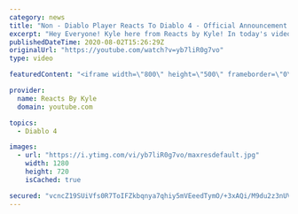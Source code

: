 ```yaml
---
category: news
title: "Non - Diablo Player Reacts To Diablo 4 - Official Announcement Cinematic Trailer | Blizzcon 2019"
excerpt: "Hey Everyone! Kyle here from Reacts by Kyle! In today's video, I'm going to react to Diablo 4 Cinematic Trailer. Let me know what you thought of this video and ..."
publishedDateTime: 2020-08-02T15:26:29Z
originalUrl: "https://youtube.com/watch?v=yb7liR0g7vo"
type: video

featuredContent: "<iframe width=\"800\" height=\"500\" frameborder=\"0\" src=\"https://www.youtube.com/embed/yb7liR0g7vo\" allow=\"accelerometer; autoplay; encrypted-media; gyroscope; picture-in-picture\" allowfullscreen></iframe>"

provider:
  name: Reacts By Kyle
  domain: youtube.com

topics:
  - Diablo 4

images:
  - url: "https://i.ytimg.com/vi/yb7liR0g7vo/maxresdefault.jpg"
    width: 1280
    height: 720
    isCached: true

secured: "vcncZ19SUiVfs0R7ToIFZkbqnya7qhiy5mVEeedTymO/+3xAQi/M9du2z3nUVRPteEVotfJOlz+dizBCMpPCrv0hLFfoO7lO9bRTtt8WNci6/m3d6ujAZIrbQA1jR7oE/3TK4+A0msX+XsIZjPNQFYcnGtjj08uj8DqDc1JdBO8/2NNd6dpCBwJxxLPBr2K3o+u+nXNf3DsGb0AH3AzjV51xzLSMCTPya0cpKIapEI6viOByBdkF4c2f4+ifB1j0BULbSJ7h0yocuWTWjbjAwJhcahd7TGn1MNa/M+p860+aaKlxc6jtyDN04SbyAK73wXxYql4m8602cyfm3EPkdZXBkTnDvFPH5cX1n15P6EDMjg0aw0N/FyBURnmio2c+6bRDCZz9ZBjjTDL3JUFJeRCHM5eVkH9U1P083eFwq4X4znp03R1LiWNveD+ZYDRg;lPMeW8pP104WjjBSY07hyQ=="
---
```


